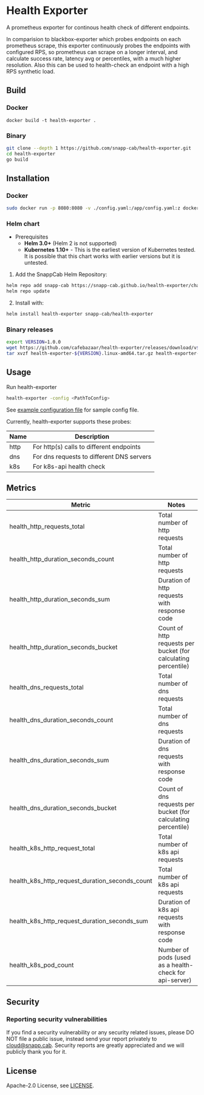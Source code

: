 # Health Exporter

A prometheus exporter for continous health check of different endpoints.

In comparision to blackbox-exporter which probes endpoints on each prometheus scrape, this exporter continuously probes the endpoints with configured RPS, so prometheus can scrape on a longer interval, and calculate success rate, latency avg or percentiles, with a much higher resolution. Also this can be used to health-check an endpoint with a high RPS synthetic load.


## Build

### Docker

`docker build -t health-exporter .`


### Binary

```bash
git clone --depth 1 https://github.com/snapp-cab/health-exporter.git
cd health-exporter
go build
```

## Installation


### Docker


```bash
sudo docker run -p 8080:8080 -v ./config.yaml:/app/config.yaml:z docker.pkg.github.com/snapp/health-exporter/image:latest
```

### Helm chart

* Prerequisites
  * **Helm 3.0+** (Helm 2 is not supported)
  * **Kubernetes 1.10+** - This is the earliest version of Kubernetes tested.
    It is possible that this chart works with earlier versions but it is
    untested.


1. Add the SnappCab Helm Repository:

```bash
helm repo add snapp-cab https://snapp-cab.github.io/health-exporter/charts
helm repo update
```

2. Install with:

```bash
helm install health-exporter snapp-cab/health-exporter
```

### Binary releases

```bash
export VERSION=1.0.0
wget https://github.com/cafebazaar/health-exporter/releases/download/v${VERSION}/health-exporter-${VERSION}.linux-amd64.tar.gz
tar xvzf health-exporter-${VERSION}.linux-amd64.tar.gz health-exporter-${VERSION}.linux-amd64/health-exporter
```

## Usage

Run health-exporter

```bash
health-exporter -config <PathToConfig>
```

See [example configuration file](config.example.yaml) for sample config file.

Currently, health-exporter supports these probes:

Name    | Description
--------|------------
http    | For http(s) calls to different endpoints
dns     | For dns requests to different DNS servers
k8s     | For k8s-api health check


## Metrics


| Metric                                          | Notes
|-------------------------------------------------|------------------------------------
| health_http_requests_total                      | Total number of http requests
| health_http_duration_seconds_count              | Total number of http requests
| health_http_duration_seconds_sum                | Duration of http requests with response code
| health_http_duration_seconds_bucket             | Count of http requests per bucket (for calculating percentile)
| health_dns_requests_total                       | Total number of dns requests
| health_dns_duration_seconds_count               | Total number of dns requests
| health_dns_duration_seconds_sum                 | Duration of dns requests with response code
| health_dns_duration_seconds_bucket              | Count of dns requests per bucket (for calculating percentile)
| health_k8s_http_request_total                   | Total number of k8s api requests
| health_k8s_http_request_duration_seconds_count  | Total number of k8s api requests
| health_k8s_http_request_duration_seconds_sum    | Duration of k8s api requests with response code
| health_k8s_pod_count                            | Number of pods (used as a health-check for api-server)


## Security

### Reporting security vulnerabilities

If you find a security vulnerability or any security related issues, please DO NOT file a public issue, instead send your report privately to cloud@snapp.cab. Security reports are greatly appreciated and we will publicly thank you for it.

## License

Apache-2.0 License, see [LICENSE](LICENSE).
